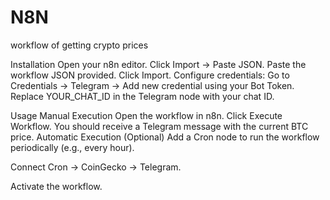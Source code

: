 # N8N
workflow of getting crypto prices

Installation
Open your n8n editor.
Click Import → Paste JSON.
Paste the workflow JSON provided.
Click Import.
Configure credentials:
Go to Credentials → Telegram → Add new credential using your Bot Token.
Replace YOUR_CHAT_ID in the Telegram node with your chat ID.

Usage
Manual Execution
Open the workflow in n8n.
Click Execute Workflow.
You should receive a Telegram message with the current BTC price.
Automatic Execution (Optional)
Add a Cron node to run the workflow periodically (e.g., every hour).

Connect Cron → CoinGecko → Telegram.

Activate the workflow.
